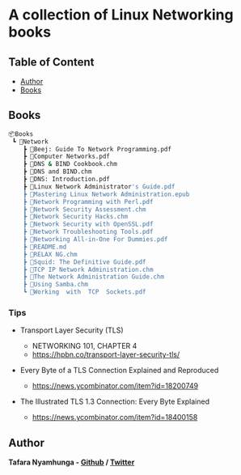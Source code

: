 # A collection of Linux Networking books

## Table of Content

* [Author](#author)
* [Books](#books)

## Books

```bash
📦Books
 ┗ 📂Network
    ┣ 📜Beej: Guide To Network Programming.pdf
    ┣ 📜Computer Networks.pdf
    ┣ 📜DNS & BIND Cookbook.chm
    ┣ 📜DNS and BIND.chm
    ┣ 📜DNS: Introduction.pdf
    ┣ 📜Linux Network Administrator's Guide.pdf
    ┣ 📜Mastering Linux Network Administration.epub
    ┣ 📜Network Programming with Perl.pdf
    ┣ 📜Network Security Assessment.chm
    ┣ 📜Network Security Hacks.chm
    ┣ 📜Network Security with OpenSSL.pdf
    ┣ 📜Network Troubleshooting Tools.pdf
    ┣ 📜Networking All-in-One For Dummies.pdf
    ┣ 📜README.md
    ┣ 📜RELAX NG.chm
    ┣ 📜Squid: The Definitive Guide.pdf
    ┣ 📜TCP IP Network Administration.chm
    ┣ 📜The Network Administration Guide.chm
    ┣ 📜Using Samba.chm
    ┗ 📜Working  with  TCP  Sockets.pdf
```

### Tips

* Transport Layer Security (TLS)
    - NETWORKING 101, CHAPTER 4
    - https://hpbn.co/transport-layer-security-tls/

* Every Byte of a TLS Connection Explained and Reproduced
    - https://news.ycombinator.com/item?id=18200749

* The Illustrated TLS 1.3 Connection: Every Byte Explained
    - https://news.ycombinator.com/item?id=18400158

## Author

**Tafara Nyamhunga  - [Github](https://github.com/tafara-n) / [Twitter](https://twitter.com/tafaranyamhunga)**

